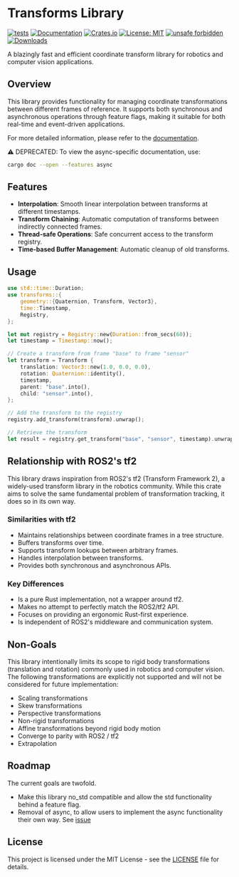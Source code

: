 # Transforms Library

[![tests](https://github.com/dHofmeister/transforms/actions/workflows/tests.yml/badge.svg?branch=master)](https://github.com/dHofmeister/transforms/actions/workflows/tests.yml)
[![Documentation](https://docs.rs/transforms/badge.svg)](https://docs.rs/transforms)
[![Crates.io](https://img.shields.io/crates/v/transforms.svg)](https://crates.io/crates/transforms)
[![License: MIT](https://img.shields.io/badge/license-MIT-blue.svg)](https://opensource.org/licenses/MIT)
[![unsafe forbidden](https://img.shields.io/badge/unsafe-forbidden-success.svg)](https://github.com/rust-secure-code/safety-dance/)
[![Downloads](https://img.shields.io/crates/d/transforms.svg)](https://crates.io/crates/transforms)

A blazingly fast and efficient coordinate transform library for robotics and computer vision applications.

## Overview

This library provides functionality for managing coordinate transformations between different frames of reference. It supports both synchronous and asynchronous operations through feature flags, making it suitable for both real-time and event-driven applications.

For more detailed information, please refer to the [documentation](https://docs.rs/transforms). 

⚠️ DEPRECATED: To view the async-specific documentation, use:

```bash
cargo doc --open --features async
```

## Features

- **Interpolation**: Smooth linear interpolation between transforms at different timestamps.
- **Transform Chaining**: Automatic computation of transforms between indirectly connected frames.
- **Thread-safe Operations**: Safe concurrent access to the transform registry.
- **Time-based Buffer Management**: Automatic cleanup of old transforms.
## Usage

```rust
use std::time::Duration;
use transforms::{
    geometry::{Quaternion, Transform, Vector3},
    time::Timestamp,
    Registry,
};

let mut registry = Registry::new(Duration::from_secs(60));
let timestamp = Timestamp::now();

// Create a transform from frame "base" to frame "sensor"
let transform = Transform {
    translation: Vector3::new(1.0, 0.0, 0.0),
    rotation: Quaternion::identity(),
    timestamp,
    parent: "base".into(),
    child: "sensor".into(),
};

// Add the transform to the registry
registry.add_transform(transform).unwrap();

// Retrieve the transform
let result = registry.get_transform("base", "sensor", timestamp).unwrap();
```

## Relationship with ROS2's tf2

This library draws inspiration from ROS2's tf2 (Transform Framework 2), a widely-used transform library in the robotics community. While this crate aims to solve the same fundamental problem of transformation tracking, it does so in its own way.

### Similarities with tf2

- Maintains relationships between coordinate frames in a tree structure.
- Buffers transforms over time.
- Supports transform lookups between arbitrary frames.
- Handles interpolation between transforms.
- Provides both synchronous and asynchronous APIs.

### Key Differences

- Is a pure Rust implementation, not a wrapper around tf2.
- Makes no attempt to perfectly match the ROS2/tf2 API.
- Focuses on providing an ergonomic Rust-first experience.
- Is independent of ROS2's middleware and communication system.

## Non-Goals

This library intentionally limits its scope to rigid body transformations (translation and rotation) commonly used in robotics and computer vision. The following transformations are explicitly not supported and will not be considered for future implementation:

- Scaling transformations
- Skew transformations
- Perspective transformations
- Non-rigid transformations
- Affine transformations beyond rigid body motion
- Converge to parity with ROS2 / tf2
- Extrapolation

## Roadmap

The current goals are twofold. 
- Make this library no_std compatible and allow the std functionality behind a feature flag.
- Removal of async, to allow users to implement the async functionality their own way. See [issue](https://github.com/deniz-hofmeister/transforms/issues/27)

## License

This project is licensed under the MIT License - see the [LICENSE](LICENSE) file for details.
